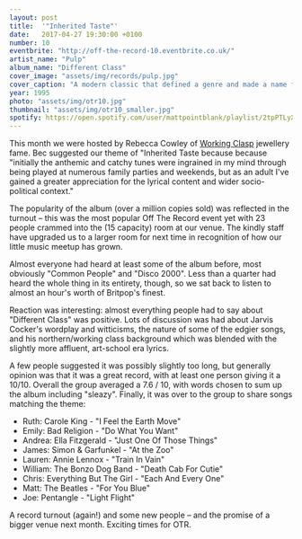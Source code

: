 ```yaml
---
layout: post
title:  '"Inherited Taste"'
date:   2017-04-27 19:30:00 +0100
number: 10
eventbrite: "http://off-the-record-10.eventbrite.co.uk/"
artist_name: "Pulp"
album_name: "Different Class"
cover_image: "assets/img/records/pulp.jpg"
cover_caption: "A modern classic that defined a genre and made a name for Jarvis Cocker"
year: 1995
photo: "assets/img/otr10.jpg"
thumbnail: "assets/img/otr10_smaller.jpg"
spotify: https://open.spotify.com/user/mattpointblank/playlist/2tpPTLyXTQ7iLFJIbIgjpk
---
```


This month we were hosted by Rebecca Cowley of [Working Clasp](http://www.workingclasp.com/) jewellery fame. Bec suggested our theme of "Inherited Taste because because "initially the anthemic and catchy tunes were ingrained in my mind through being played at numerous family parties and weekends, but as an adult I've gained a greater appreciation for the lyrical content and wider socio-political context."

The popularity of the album (over a million copies sold) was reflected in the turnout – this was the most popular Off The Record event yet with 23 people crammed into the (15 capacity) room at our venue. The kindly staff have upgraded us to a larger room for next time in recognition of how our little music meetup has grown.

Almost everyone had heard at least some of the album before, most obviously "Common People" and "Disco 2000". Less than a quarter had heard the whole thing in its entirety, though, so we sat back to listen to almost an hour's worth of Britpop's finest.

Reaction was interesting: almost everything people had to say about "Different Class" was positive. Lots of discussion was had about Jarvis Cocker's wordplay and witticisms, the nature of some of the edgier songs, and his northern/working class background which was blended with the slightly more affluent, art-school era lyrics.

A few people suggested it was possibly slightly too long, but generally opinion was that it was a great record, with at least one person giving it a 10/10. Overall the group averaged a 7.6 / 10, with words chosen to sum up the album including "sleazy". Finally, it was over to the group to share songs matching the theme:


- Ruth: Carole King - "I Feel the Earth Move"
- Emily: Bad Religion - "Do What You Want"
- Andrea: Ella Fitzgerald - "Just One Of Those Things"
- James: Simon & Garfunkel - "At the Zoo"
- Lauren: Annie Lennox - "Train In Vain"
- William: The Bonzo Dog Band - "Death Cab For Cutie"
- Chris: Everything But The Girl - "Each And Every One"
- Matt: The Beatles - "For You Blue"
- Joe: Pentangle - "Light Flight"

A record turnout (again!) and some new people – and the promise of a bigger venue next month. Exciting times for OTR.